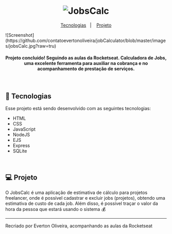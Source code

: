 <h1 align="center">
  <img alt="JobsCalc" title="JobsCalc" src="https://i.imgur.com/Veqm7Gh.png" width="220px" />
</h1>

<p align="center">
  <a href="#-tecnologias">Tecnologias</a>&nbsp;&nbsp;&nbsp;|&nbsp;&nbsp;&nbsp;
  <a href="#-projeto">Projeto</a>
</p>
![Screenshot](https://github.com/contatoevertonoliveira/jobCalculator/blob/master/images/jobsCalc.jpg?raw=tru)

<br>

<h4 align="center">Projeto concluído! Seguindo as aulas da Rocketseat. Calculadora de Jobs, uma excelente ferramenta para auxiliar na cobrança e no acompanhamento de prestação de serviços. </h4>

<br>

## 🚀 Tecnologias

Esse projeto está sendo desenvolvido com as seguintes tecnologias:

- HTML
- CSS
- JavaScript
- NodeJS
- EJS
- Express
- SQLite

<br>

## 💻 Projeto

O JobsCalc é uma aplicação de estimativa de cálculo para projetos freelancer, onde é possível cadastrar e excluir jobs (projetos), obtendo uma estimativa de custo de cada job. Além disso, é possível traçar o valor da hora da pessoa que estará usando o sistema 💰

---

Recriado por Everton Oliveira, acompanhando as aulas da Rocketseat
